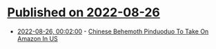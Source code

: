 # [Published on 2022-08-26](index.md)

* [2022-08-26, 00:02:00](https://news.slashdot.org/story/22/08/25/1945206/chinese-behemoth-pinduoduo-to-take-on-amazon-in-us?utm_source=rss1.0mainlinkanon&utm_medium=feed) - [Chinese Behemoth Pinduoduo To Take On Amazon In US](https://news.slashdot.org/story/22/08/25/1945206/chinese-behemoth-pinduoduo-to-take-on-amazon-in-us?utm_source=rss1.0mainlinkanon&utm_medium=feed)
